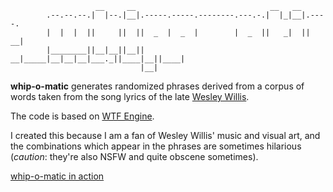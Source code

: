 ```
                   __     __                              __   __
        .--.--.--.|  |--.|__|.-----.-----.--------.---.-.|  |_|__|.----.
        |  |  |  ||     ||  ||  _  |  _  |        |  _  ||   _|  ||  __|
        |________||__|__||__||   __|_____|__|__|__|___._||____|__||____|
                             |__|
```

**whip-o-matic** generates randomized phrases derived from a corpus of words
taken from the song lyrics of the late [Wesley Willis](https://en.wikipedia.org/wiki/Wesley_Willis).

The code is based on [WTF Engine](https://github.com/soulwire/WTFEngine).

I created this because I am a fan of Wesley Willis' music and visual art, and
the combinations which appear in the phrases are sometimes hilarious
(*caution*: they're also NSFW and quite obscene sometimes).

[whip-o-matic in action](http://whipomatic.com/)
